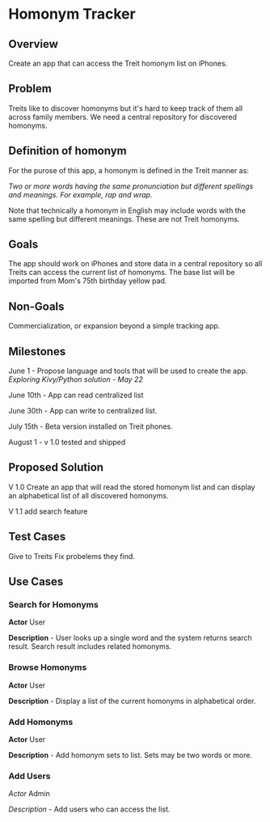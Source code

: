 # Homonym Tracker

## Overview
Create an app that can access the Treit homonym list on iPhones.

## Problem
Treits like to discover homonyms but it's hard to keep track of them all across family members. We need a central repository for discovered homonyms.

## Definition of homonym
For the purose of this app, a homonym is defined in the Treit manner as:

*Two or more words having the same pronunciation but different spellings and meanings. For example, rap and wrap.*

Note that technically a homonym in English may include words with the same spelling but different meanings. These are not Treit homonyms. 

## Goals
The app should work on iPhones and store data in a central repository so all Treits can access the current list of homonyms. The base list will be imported from Mom's 75th birthday yellow pad.

## Non-Goals
Commercialization, or expansion beyond a simple tracking app.

## Milestones
June 1 - Propose language and tools that will be used to create the app.
*Exploring Kivy/Python solution - May 22*

June 10th - App can read centralized list

June 30th - App can write to centralized list.

July 15th - Beta version installed on Treit phones.

August 1 - v 1.0 tested and shipped

## Proposed Solution
V 1.0 Create an app that will read the stored  homonym list and can display an alphabetical list of all discovered homonyms. 

V 1.1 add search feature

## Test Cases
Give to Treits
Fix probelems they find.

## Use Cases
### Search for Homonyms
**Actor** User

**Description** - User looks up a single word and the system returns search result. Search result includes related homonyms.

### Browse Homonyms
**Actor** User

**Description** - Display a list of the current homonyms in alphabetical order.

### Add Homonyms
**Actor** User

**Description** - Add homonym sets to list. Sets may be two words or more.

### Add Users
*Actor* Admin

*Description* - Add users who can access the list.
